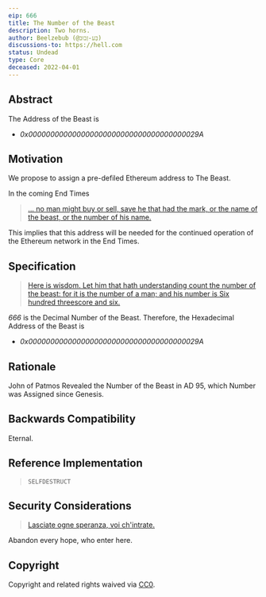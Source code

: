 ```yaml
---
eip: 666
title: The Number of the Beast
description: Two horns.
author: Beelzebub (@בַּע-זְבוּב)
discussions-to: https://hell.com
status: Undead
type: Core
deceased: 2022-04-01
---
```


## Abstract

The Address of the Beast is
* _0x000000000000000000000000000000000000029A_

## Motivation

We propose to assign a pre-defiled Ethereum address to The Beast.

In the coming End Times
> [... no man might buy or sell, save he that had the mark, or the name of the beast, or the number of his name.](https://www.kingjamesbibleonline.org/Revelation-13-17)

This implies that this address will be needed for the continued operation of the Ethereum network in the End Times.

## Specification

> [Here is wisdom. Let him that hath understanding count the number of the beast: for it is the number of a man; and his number is Six hundred threescore and six.](https://www.kingjamesbibleonline.org/Revelation-13-8/)

*666* is the Decimal Number of the Beast.  Therefore, the Hexadecimal Address of the Beast is
* *0x000000000000000000000000000000000000029A*

## Rationale

John of Patmos Revealed the Number of the Beast in AD 95, which Number was Assigned since Genesis.

## Backwards Compatibility

Eternal.

## Reference Implementation

> ```SELFDESTRUCT```

## Security Considerations

> [Lasciate ogne speranza, voi ch'intrate.](http://www.worldofdante.org/comedy/dante/inferno.xml/1.3)

Abandon every hope, who enter here.

## Copyright
Copyright and related rights waived via [CC0](https://creativecommons.org/publicdomain/zero/1.0/).
